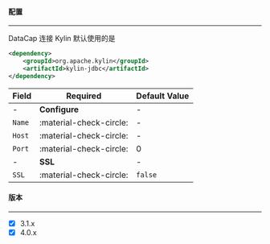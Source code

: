 #### 配置

---

DataCap 连接 Kylin 默认使用的是

```xml
<dependency>
    <groupId>org.apache.kylin</groupId>
    <artifactId>kylin-jdbc</artifactId>
</dependency>
```

| Field  | Required                | Default Value |
|--------|-------------------------|---------------|
| -      | **Configure**           | -             |
| `Name` | :material-check-circle: | -             |
| `Host` | :material-check-circle: | -             |
| `Port` | :material-check-circle: | 0             |
| -      | **SSL**                 | -             |
| `SSL`  | :material-check-circle: | `false`       |

#### 版本

---

- [x] 3.1.x
- [x] 4.0.x
